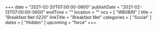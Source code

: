 +++
date = "2021-02-20T07:00:00-0600"
publishDate = "2021-02-13T07:00:00-0600"
endTime = ""
location = ""
ncs = [ "WB0BIN" ]
title = "Breakfast Net 0220"
linkTitle = "Breakfast Net"
categories = [ "Social" ]
dates = [ "Hidden" ]
upcoming = "force"
+++
